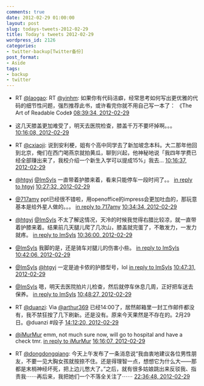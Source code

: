 ```yaml
---
comments: true
date: 2012-02-29 01:00:00
layout: post
slug: todays-tweets-2012-02-29
title: Today's tweets 2012-02-29
wordpress_id: 2126
categories:
- twitter-backup[Twitter备份]
post_format:
- Aside
tags:
- backup
- twitter
---
```





  * RT [@laogao](http://twitter.com/laogao): RT [@yinhm](http://twitter.com/yinhm): 如果你有代码洁癖，经常思考如何写出更优雅的代码的细节性问题，强烈推荐此书，或许看完你就不用自己写一本了： 《The Art of Readable Code》 [08:39:34, 2012-02-29](http://twitter.com/gfrog/statuses/174655013853986817)





  * 这几天膝盖更加难受了，明天去医院检查，膝盖千万不要坏掉啊。。。 [10:16:08, 2012-02-29](http://twitter.com/gfrog/statuses/174679315928186880)





  * RT [@cxiaoji](http://twitter.com/cxiaoji): 说到安利梗，姐有个高中同学去了新加坡念本科。大二那年他回到北京，俺们在西门喝燕京就拍黄瓜，聊到兴起，他神秘地说「我四年学费已经全部赚出来了，我校介绍一个新生入学可以提成15%」我去… [10:16:37, 2012-02-29](http://twitter.com/gfrog/statuses/174679436816416769)





  * [@htgyj](http://twitter.com/htgyj) [@ImSyls](http://twitter.com/ImSyls) 一直带着护膝来着，看来只能停车一段时间了。。 [in reply to htgyj](http://twitter.com/htgyj/statuses/174680346015703040) [10:27:32, 2012-02-29](http://twitter.com/gfrog/statuses/174682182076465153)





  * [@717amy](http://twitter.com/717amy) ppt已经很不错啦，用openoffice的impress会更加吐血的，那玩意基本是给外星人做的。。。 [in reply to 717amy](http://twitter.com/717amy/statuses/174682677876756480) [10:34:34, 2012-02-29](http://twitter.com/gfrog/statuses/174683952471220225)





  * [@htgyj](http://twitter.com/htgyj) [@ImSyls](http://twitter.com/ImSyls) 不太了解这情况，天冷的时候我觉得右腊比较凉，就一直带着护膝来着。结果前几天腿儿爬了几次山，膝盖就完蛋了，不敢发力，一发力就疼。 [in reply to ImSyls](http://twitter.com/ImSyls/statuses/174683350882189312) [10:36:00, 2012-02-29](http://twitter.com/gfrog/statuses/174684314775199744)





  * [@ImSyls](http://twitter.com/ImSyls) 我脚的是，还是骑车对腿儿的伤害小些。 [in reply to ImSyls](http://twitter.com/ImSyls/statuses/174684752203354112) [10:42:06, 2012-02-29](http://twitter.com/gfrog/statuses/174685850452504577)





  * [@ImSyls](http://twitter.com/ImSyls) [@htgyj](http://twitter.com/htgyj) 一定是迪卡侬的护膝型号，lol [in reply to ImSyls](http://twitter.com/ImSyls/statuses/174686967605379072) [10:47:31, 2012-02-29](http://twitter.com/gfrog/statuses/174687211487363072)





  * [@ImSyls](http://twitter.com/ImSyls) 嗯，明天去医院拍片儿检查，然后就停车休息几周，正好把车送去保养。 [in reply to ImSyls](http://twitter.com/ImSyls/statuses/174686162756190208) [10:48:27, 2012-02-29](http://twitter.com/gfrog/statuses/174687444824891392)





  * RT [@duanzi](http://twitter.com/duanzi): Via [@arthur369](http://twitter.com/arthur369)  已经14:00了，居然邮箱里一封工作邮件都没有，我不禁狂按了几下刷新。还是没有。原来今天果然是不存在的。2月29日。@duanzi #段子 [14:12:20, 2012-02-29](http://twitter.com/gfrog/statuses/174738754278391808)





  * [@iMurMur](http://twitter.com/iMurMur) emm, not much sure now, will go to hospital and have a check tmr. [in reply to iMurMur](http://twitter.com/iMurMur/statuses/174768992483942400) [16:16:07, 2012-02-29](http://twitter.com/gfrog/statuses/174769906066272256)





  * RT [@dongdongqiang](http://twitter.com/dongdongqiang): 今天上午发布了一条消息说“我由衷地建议各位男性朋友，不要一见大胸女孩就按捺不住。还是得理智一点，想想它为什么大——那都是末梢神经坏死，把上边儿憋大了。”之后，就有很多姑娘跳出来反驳我、指责我⋯⋯再后来，我把她们一个不落全关注了⋯⋯ [22:36:48, 2012-02-29](http://twitter.com/gfrog/statuses/174865710063951872)




